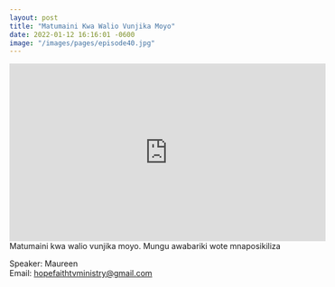 ```yaml
---
layout: post
title: "Matumaini Kwa Walio Vunjika Moyo"
date: 2022-01-12 16:16:01 -0600
image: "/images/pages/episode40.jpg"
---
```


<iframe width="560" height="315" src="https://www.youtube.com/embed/aGYFENOj9XA" title="YouTube video player" frameborder="0" allow="accelerometer; autoplay; clipboard-write; encrypted-media; gyroscope; picture-in-picture" allowfullscreen></iframe>
Matumaini kwa walio vunjika moyo. 
Mungu awabariki wote mnaposikiliza

Speaker: Maureen <br>
Email: hopefaithtvministry@gmail.com
